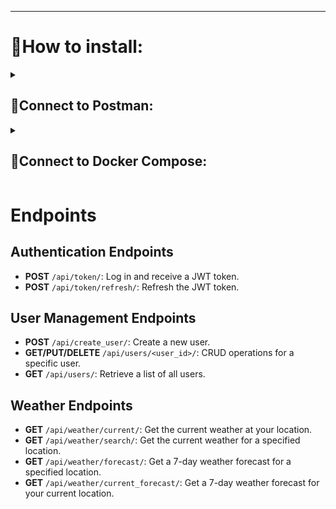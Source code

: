 <hr>

<h1>📍How to install: </h1>

<!-- POSTMAN -->
<details><summary><h2>📮Connect to Postman:</h2></summary><br/>

<h3><b>1.1</b> Import `Postman Collections`folder into Postman</h3>
<h3><b>1.2</b> Set the environment settings `Weather.postman_environment`</h3>
<h3><b>1.3</b> The `E_Shop_API.postman_collection` collection contains requests</h3>

<h3><b>1.4</b> In your terminal, enter the following command:</h3>

```
ssh -R 80:localhost:8000 serveo.net
```

<p>Copy the forwarding message:</p>
<code>Forwarding HTTP traffic from <b>https://your_host.serveo.net</b></code>

<h3><b>1.5</b> Also set localhost in Postman:</h3>

```
http://localhost:8000/
```

</details>
<!-- END POSTMAN -->

<!-- DOCKER -->
<details><summary><h2>🐳Connect to Docker Compose:</h2></summary><br/>

<h3>2.1 Create Your .env and set correct values:</h3>

```
cd backend/
echo "Creating .env file..."
cat <<EOL > .env
# Django configuration
SECRET_KEY=YOUR_SECRET_KEY
DEBUG=1

# PostgreSQL (docker/local)
DB_ENGINE=django.db.backends.postgresql_psycopg2
POSTGRES_DB=weather_db
POSTGRES_USER=postgres
POSTGRES_PASSWORD_1=lolpop88
POSTGRES_PASSWORD=example
DB_PORT=5432

# pgadmin container
PGADMIN_DEFAULT_EMAIL=admin@gmail.com
PGADMIN_DEFAULT_PASSWORD=root

# OPENWEATHERMA
OPENWEATHERMAP_URL=http://api.openweathermap.org/data/2.5/forecast
# OPENWEATHERMA API key (test)
OPENWEATHERMAP_API_KEY=5b44ac6286917292ea1dc572affc3aff
EOL
```

<h3>2.2 UP Docker-compose:</h3>

```
docker-compose -f docker/docker-compose.yml up --build
```

<h3>2.3 Login to the container console:</h3>

```
docker exec -it django-container bash
```

<h3>2.3 Login to the container console:</h3>

```
python3 manage.py createsuperuser
```

<h3>2.4 Localhost Database Setup:</h3>
<i>Create a database on localhost:5050</i>

- Open localhost:5050 in your browser.
- Register the server.
- In the connection settings:
    - Host: postgres-container
    - Username: postgres
    - Password: your_password

</details>
<!-- END DOCKER -->


# Endpoints

## Authentication Endpoints

- **POST** `/api/token/`: Log in and receive a JWT token.
- **POST** `/api/token/refresh/`: Refresh the JWT token.

## User Management Endpoints

- **POST** `/api/create_user/`: Create a new user.
- **GET/PUT/DELETE** `/api/users/<user_id>/`: CRUD operations for a specific user.
- **GET** `/api/users/`: Retrieve a list of all users.

## Weather Endpoints

- **GET** `/api/weather/current/`: Get the current weather at your location.
- **GET** `/api/weather/search/`: Get the current weather for a specified location.
- **GET** `/api/weather/forecast/`: Get a 7-day weather forecast for a specified location.
- **GET** `/api/weather/current_forecast/`: Get a 7-day weather forecast for your current location.
